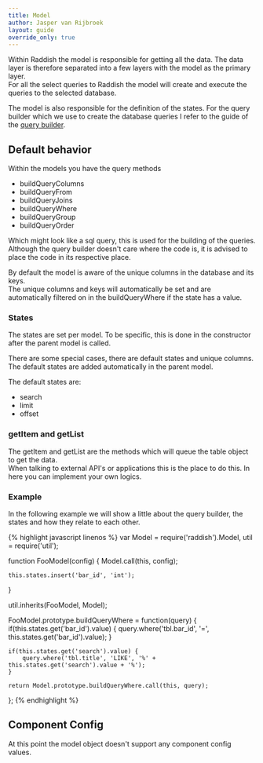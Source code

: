 ```yaml
---
title: Model
author: Jasper van Rijbroek
layout: guide
override_only: true
---
```


Within Raddish the model is responsible for getting all the data. The data layer is therefore separated into a few layers with the model as the primary layer.  
For all the select queries to Raddish the model will create and execute the queries to the selected database.

The model is also responsible for the definition of the states. For the query builder which we use to create the database queries I refer to the guide of the [query builder](/guide/extras/universal-query.html).
  
## Default behavior
Within the models you have the query methods

- buildQueryColumns
- buildQueryFrom
- buildQueryJoins
- buildQueryWhere
- buildQueryGroup
- buildQueryOrder

Which might look like a sql query, this is used for the building of the queries.  
Although the query builder doesn't care where the code is, it is advised to place the code in its respective place.

By default the model is aware of the unique columns in the database and its keys.  
The unique columns and keys will automatically be set and are automatically filtered on in the buildQueryWhere if the state has a value.

### States

The states are set per model. To be specific, this is done in the constructor after the parent model is called.

There are some special cases, there are default states and unique columns.
The default states are added automatically in the parent model.

The default states are:

- search
- limit
- offset

### getItem and getList
The getItem and getList are the methods which will queue the table object to get the data.  
When talking to external API's or applications this is the place to do this. In here you can implement your own logics.

### Example
In the following example we will show a little about the query builder, the states and how they relate to each other.

{% highlight javascript linenos %}
var Model = require('raddish').Model,
    util = require('util');
    
function FooModel(config) {
    Model.call(this, config);
    
    this.states.insert('bar_id', 'int');
}

util.inherits(FooModel, Model);

FooModel.prototype.buildQueryWhere = function(query) {
    if(this.states.get('bar_id').value) {
        query.where('tbl.bar_id', '=', this.states.get('bar_id').value);
    }
    
    if(this.states.get('search').value) {
        query.where('tbl.title', 'LIKE', '%' + this.states.get('search').value + '%');
    }
    
    return Model.prototype.buildQueryWhere.call(this, query);
};
{% endhighlight %}

## Component Config
At this point the model object doesn't support any component config values.